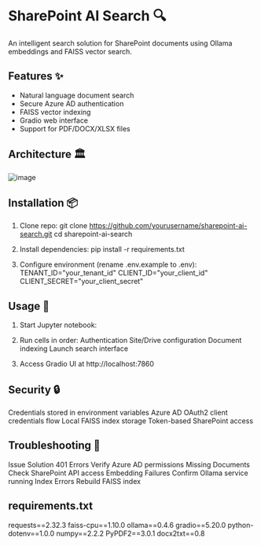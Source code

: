 # SharePoint AI Search 🔍

An intelligent search solution for SharePoint documents using Ollama embeddings and FAISS vector search.

## Features ✨
- Natural language document search
- Secure Azure AD authentication
- FAISS vector indexing
- Gradio web interface
- Support for PDF/DOCX/XLSX files

## Architecture 🏛️

![image](https://github.com/user-attachments/assets/edfe3346-c426-4890-95a4-dbc91bd837ba)


## Installation 📦
1. Clone repo:
git clone https://github.com/yourusername/sharepoint-ai-search.git
cd sharepoint-ai-search

2. Install dependencies:
pip install -r requirements.txt

3. Configure environment (rename .env.example to .env):
TENANT_ID="your_tenant_id"
CLIENT_ID="your_client_id"
CLIENT_SECRET="your_client_secret"

## Usage 🚀
1. Start Jupyter notebook:
2. Run cells in order:
  Authentication
  Site/Drive configuration
  Document indexing
  Launch search interface

3. Access Gradio UI at http://localhost:7860

## Security 🔒
Credentials stored in environment variables
Azure AD OAuth2 client credentials flow
Local FAISS index storage
Token-based SharePoint access

## Troubleshooting 🐛
Issue	Solution
401 Errors	Verify Azure AD permissions
Missing Documents	Check SharePoint API access
Embedding Failures	Confirm Ollama service running
Index Errors	Rebuild FAISS index

## requirements.txt
requests==2.32.3
faiss-cpu==1.10.0
ollama==0.4.6
gradio==5.20.0
python-dotenv==1.0.0
numpy==2.2.2
PyPDF2==3.0.1
docx2txt==0.8
